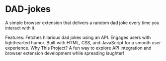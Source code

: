 # DAD-jokes
A simple browser extension that delivers a random dad joke every time you interact with it.

Features:
Fetches hilarious dad jokes using an API.
Engages users with lighthearted humor.
Built with HTML, CSS, and JavaScript for a smooth user experience.
Why This Project?
A fun way to explore API integration and browser extension development while spreading laughter!
